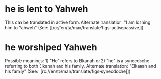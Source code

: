 # he is lent to Yahweh

This can be translated in active form. Alternate translation: "I am loaning him to Yahweh" (See: [[rc://en/ta/man/translate/figs-activepassive]])

# he worshiped Yahweh

Possible meanings: 1) "He" refers to Elkanah or 2) "he" is a synecdoche referring to both Elkanah and his family. Alternate translation: "Elkanah and his family" (See: [[rc://en/ta/man/translate/figs-synecdoche]])

